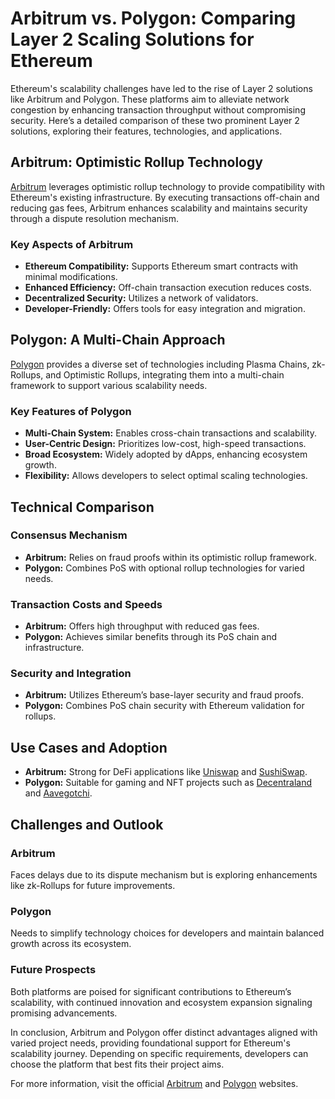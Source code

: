 # Arbitrum vs. Polygon: Comparing Layer 2 Scaling Solutions for Ethereum

Ethereum's scalability challenges have led to the rise of Layer 2 solutions like Arbitrum and Polygon. These platforms aim to alleviate network congestion by enhancing transaction throughput without compromising security. Here’s a detailed comparison of these two prominent Layer 2 solutions, exploring their features, technologies, and applications.

## Arbitrum: Optimistic Rollup Technology

[Arbitrum](https://offchainlabs.com/) leverages optimistic rollup technology to provide compatibility with Ethereum's existing infrastructure. By executing transactions off-chain and reducing gas fees, Arbitrum enhances scalability and maintains security through a dispute resolution mechanism.

### Key Aspects of Arbitrum

- **Ethereum Compatibility:** Supports Ethereum smart contracts with minimal modifications.
- **Enhanced Efficiency:** Off-chain transaction execution reduces costs.
- **Decentralized Security:** Utilizes a network of validators.
- **Developer-Friendly:** Offers tools for easy integration and migration.

## Polygon: A Multi-Chain Approach

[Polygon](https://polygon.technology/) provides a diverse set of technologies including Plasma Chains, zk-Rollups, and Optimistic Rollups, integrating them into a multi-chain framework to support various scalability needs.

### Key Features of Polygon

- **Multi-Chain System:** Enables cross-chain transactions and scalability.
- **User-Centric Design:** Prioritizes low-cost, high-speed transactions.
- **Broad Ecosystem:** Widely adopted by dApps, enhancing ecosystem growth.
- **Flexibility:** Allows developers to select optimal scaling technologies.

## Technical Comparison

### Consensus Mechanism

- **Arbitrum:** Relies on fraud proofs within its optimistic rollup framework.
- **Polygon:** Combines PoS with optional rollup technologies for varied needs.

### Transaction Costs and Speeds

- **Arbitrum:** Offers high throughput with reduced gas fees.
- **Polygon:** Achieves similar benefits through its PoS chain and infrastructure.

### Security and Integration

- **Arbitrum:** Utilizes Ethereum’s base-layer security and fraud proofs.
- **Polygon:** Combines PoS chain security with Ethereum validation for rollups.

## Use Cases and Adoption

- **Arbitrum:** Strong for DeFi applications like [Uniswap](https://uniswap.org/) and [SushiSwap](https://sushi.com/).
- **Polygon:** Suitable for gaming and NFT projects such as [Decentraland](https://decentraland.org/) and [Aavegotchi](https://aavegotchi.com/).

## Challenges and Outlook

### Arbitrum

Faces delays due to its dispute mechanism but is exploring enhancements like zk-Rollups for future improvements.

### Polygon

Needs to simplify technology choices for developers and maintain balanced growth across its ecosystem.

### Future Prospects

Both platforms are poised for significant contributions to Ethereum’s scalability, with continued innovation and ecosystem expansion signaling promising advancements.

In conclusion, Arbitrum and Polygon offer distinct advantages aligned with varied project needs, providing foundational support for Ethereum's scalability journey. Depending on specific requirements, developers can choose the platform that best fits their project aims.

For more information, visit the official [Arbitrum](https://offchainlabs.com/) and [Polygon](https://polygon.technology/) websites.